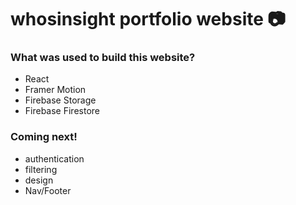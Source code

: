 # whosinsight portfolio website 📷

### What was used to build this website?
- React
- Framer Motion
- Firebase Storage
- Firebase Firestore

### Coming next!
- authentication
- filtering
- design
- Nav/Footer
